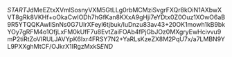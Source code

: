 $START$JdMeEZtxXVmlSosnyVXM5GtLLg0rbMCMziSvgrFXQr8kOiN1AXbwXVT8gRk8VKHf+oOkaCwIODh7hGfKan8KXxA9gHji7eYDtx0Z0Ouz1XOwO6aB9R5YTQQKAwIlSnNs0G7UIrXFeyl6tjbuk/IuDnzu83av43+20OK1mowh1kB9bkYOy7gRFM4o1OfjLxFM0kUfF7u8EvtZaiFOAb4fPjGbJOz0MXgryEwHcivvu9mP2tiRtZoVIRULJAVYpK6Ixr4FRSY7N2+YaRLsKzeZX8M2PqU7x/a7LMBN9YL9PXXghMtCF/OJkrX1IRgzMxkS$END$